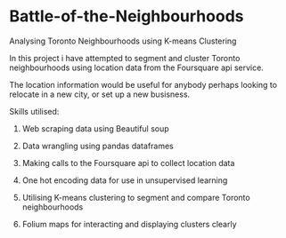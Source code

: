 # Battle-of-the-Neighbourhoods
Analysing Toronto Neighbourhoods using K-means Clustering

In this project i have attempted to segment and cluster Toronto neighbourhoods using location data from the Foursquare api service.

The location information would be useful for anybody perhaps looking to relocate in a new city, or set up a new busisness.

Skills utilised:

1. Web scraping data using Beautiful soup

2. Data wrangling using pandas dataframes

3. Making calls to the Foursquare api to collect location data

4. One hot encoding data for use in unsupervised learning 

5. Utilising K-means clustering to segment and compare Toronto neighbourhoods

6. Folium maps for interacting and displaying clusters clearly

